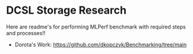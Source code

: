 # DCSL Storage Research

Here are readme's for performing MLPerf benchmark with required steps and processes!!

- Dorota's Work: https://github.com/dkopczyk/Benchmarking/tree/main
